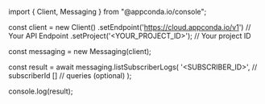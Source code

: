 import { Client, Messaging } from "@appconda.io/console";

const client = new Client()
    .setEndpoint('https://cloud.appconda.io/v1') // Your API Endpoint
    .setProject('<YOUR_PROJECT_ID>'); // Your project ID

const messaging = new Messaging(client);

const result = await messaging.listSubscriberLogs(
    '<SUBSCRIBER_ID>', // subscriberId
    [] // queries (optional)
);

console.log(result);
